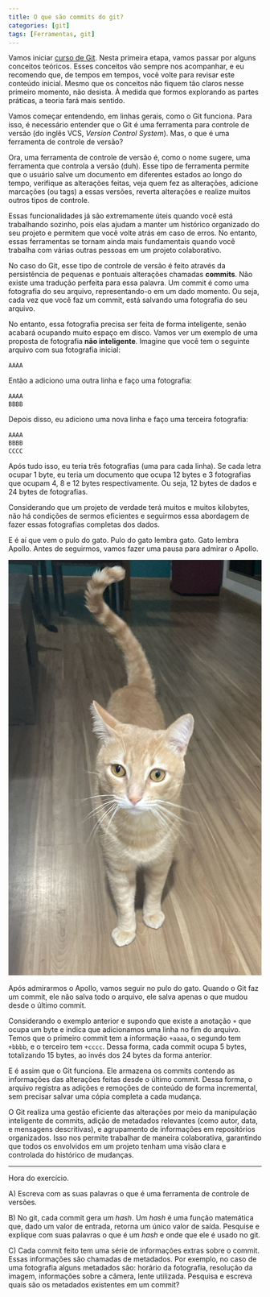 ```yaml
---
title: O que são commits do git?
categories: [git]
tags: [Ferramentas, git]
---
```


Vamos iniciar [curso de Git](/posts/introducao_curso_git). Nesta primeira etapa, vamos passar por alguns conceitos teóricos. Esses conceitos vão sempre nos acompanhar, e eu recomendo que, de tempos em tempos, você volte para revisar este conteúdo inicial. Mesmo que os conceitos não fiquem tão claros nesse primeiro momento, não desista. À medida que formos explorando as partes práticas, a teoria fará mais sentido.

Vamos começar entendendo, em linhas gerais, como o Git funciona. Para isso, é necessário entender que o Git é uma ferramenta para controle de versão (do inglês VCS, *Version Control System*). Mas, o que é uma ferramenta de controle de versão?

Ora, uma ferramenta de controle de versão é, como o nome sugere, uma ferramenta que controla a versão (duh). Esse tipo de ferramenta permite que o usuário salve um documento em diferentes estados ao longo do tempo, verifique as alterações feitas, veja quem fez as alterações, adicione marcações (ou tags) a essas versões, reverta alterações e realize muitos outros tipos de controle.

Essas funcionalidades já são extremamente úteis quando você está trabalhando sozinho, pois elas ajudam a manter um histórico organizado do seu projeto e permitem que você volte atrás em caso de erros. No entanto, essas ferramentas se tornam ainda mais fundamentais quando você trabalha com várias outras pessoas em um projeto colaborativo.

No caso do Git, esse tipo de controle de versão é feito através da persistência de pequenas e pontuais alterações chamadas **commits**. Não existe uma tradução perfeita para essa palavra. Um commit é como uma fotografia do seu arquivo, representando-o em um dado momento. Ou seja, cada vez que você faz um commit, está salvando uma fotografia do seu arquivo.

No entanto, essa fotografia precisa ser feita de forma inteligente, senão acabará ocupando muito espaço em disco. Vamos ver um exemplo de uma proposta de fotografia **não inteligente**. Imagine que você tem o seguinte arquivo com sua fotografia inicial:

```
AAAA
```

Então a adiciono uma outra linha e faço uma fotografia:

```
AAAA
BBBB
```

Depois disso, eu adiciono uma nova linha e faço uma terceira fotografia:

```
AAAA
BBBB
CCCC
```

Após tudo isso, eu teria três fotografias (uma para cada linha). Se cada letra ocupar 1 byte, eu teria um documento que ocupa 12 bytes e 3 fotografias que ocupam 4, 8 e 12 bytes respectivamente. Ou seja, 12 bytes de dados e 24 bytes de fotografias.

Considerando que um projeto de verdade terá muitos e muitos kilobytes, não há condições de sermos eficientes e seguirmos essa abordagem de fazer essas fotografias completas dos dados.

E é aí que vem o pulo do gato. Pulo do gato lembra gato. Gato lembra Apollo. Antes de seguirmos, vamos fazer uma pausa para admirar o Apollo. 

![Alt apollo encarand](/images/apollo_encarando.jpeg)

Após admirarmos o Apollo, vamos seguir no pulo do gato. Quando o Git faz um commit, ele não salva todo o arquivo, ele salva apenas o que mudou desde o último commit.

Considerando o exemplo anterior e supondo que existe a anotação `+` que ocupa um byte e indica que adicionamos uma linha no fim do arquivo. Temos que o primeiro commit tem a informação `+aaaa`, o segundo tem `+bbbb`, e o terceiro tem `+cccc`. Dessa forma, cada commit ocupa 5 bytes, totalizando 15 bytes, ao invés dos 24 bytes da forma anterior.

E é assim que o Git funciona. Ele armazena os commits contendo as informações das alterações feitas desde o último commit. Dessa forma, o arquivo registra as adições e remoções de conteúdo de forma incremental, sem precisar salvar uma cópia completa a cada mudança.

O Git realiza uma gestão eficiente das alterações por meio da manipulação inteligente de commits, adição de metadados relevantes (como autor, data, e mensagens descritivas), e agrupamento de informações em repositórios organizados. Isso nos permite trabalhar de maneira colaborativa, garantindo que todos os envolvidos em um projeto tenham uma visão clara e controlada do histórico de mudanças. 

---
Hora do exercício.

A) Escreva com as suas palavras o que é uma ferramenta de controle de versões.

B) No git, cada commit gera um *hash*. Um *hash* é uma função matemática que, dado um valor de entrada, retorna um único valor de saída. Pesquise e explique com suas palavras o que é um *hash* e onde que ele é usado no git.

C) Cada commit feito tem uma série de informações extras sobre o commit. Essas informações são chamadas de metadados. Por exemplo, no caso de uma fotografia alguns metadados são: horário da fotografia, resolução da imagem, informações sobre a câmera, lente utilizada. Pesquisa e escreva quais são os metadados existentes em um commit?